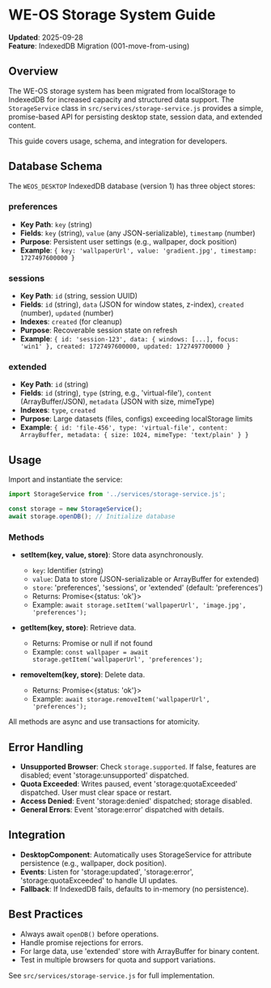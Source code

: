 # WE-OS Storage System Guide

**Updated**: 2025-09-28  
**Feature**: IndexedDB Migration (001-move-from-using)

## Overview
The WE-OS storage system has been migrated from localStorage to IndexedDB for increased capacity and structured data support. The `StorageService` class in `src/services/storage-service.js` provides a simple, promise-based API for persisting desktop state, session data, and extended content.

This guide covers usage, schema, and integration for developers.

## Database Schema
The `WEOS_DESKTOP` IndexedDB database (version 1) has three object stores:

### preferences
- **Key Path**: `key` (string)
- **Fields**: `key` (string), `value` (any JSON-serializable), `timestamp` (number)
- **Purpose**: Persistent user settings (e.g., wallpaper, dock position)
- **Example**: `{ key: 'wallpaperUrl', value: 'gradient.jpg', timestamp: 1727497600000 }`

### sessions
- **Key Path**: `id` (string, session UUID)
- **Fields**: `id` (string), `data` (JSON for window states, z-index), `created` (number), `updated` (number)
- **Indexes**: `created` (for cleanup)
- **Purpose**: Recoverable session state on refresh
- **Example**: `{ id: 'session-123', data: { windows: [...], focus: 'win1' }, created: 1727497600000, updated: 1727497700000 }`

### extended
- **Key Path**: `id` (string)
- **Fields**: `id` (string), `type` (string, e.g., 'virtual-file'), `content` (ArrayBuffer/JSON), `metadata` (JSON with size, mimeType)
- **Indexes**: `type`, `created`
- **Purpose**: Large datasets (files, configs) exceeding localStorage limits
- **Example**: `{ id: 'file-456', type: 'virtual-file', content: ArrayBuffer, metadata: { size: 1024, mimeType: 'text/plain' } }`

## Usage
Import and instantiate the service:

```javascript
import StorageService from '../services/storage-service.js';

const storage = new StorageService();
await storage.openDB(); // Initialize database
```

### Methods
- **setItem(key, value, store)**: Store data asynchronously.
  - `key`: Identifier (string)
  - `value`: Data to store (JSON-serializable or ArrayBuffer for extended)
  - `store`: 'preferences', 'sessions', or 'extended' (default: 'preferences')
  - Returns: Promise<{status: 'ok'}>
  - Example: `await storage.setItem('wallpaperUrl', 'image.jpg', 'preferences');`

- **getItem(key, store)**: Retrieve data.
  - Returns: Promise<value> or null if not found
  - Example: `const wallpaper = await storage.getItem('wallpaperUrl', 'preferences');`

- **removeItem(key, store)**: Delete data.
  - Returns: Promise<{status: 'ok'}>
  - Example: `await storage.removeItem('wallpaperUrl', 'preferences');`

All methods are async and use transactions for atomicity.

## Error Handling
- **Unsupported Browser**: Check `storage.supported`. If false, features are disabled; event 'storage:unsupported' dispatched.
- **Quota Exceeded**: Writes paused, event 'storage:quotaExceeded' dispatched. User must clear space or restart.
- **Access Denied**: Event 'storage:denied' dispatched; storage disabled.
- **General Errors**: Event 'storage:error' dispatched with details.

## Integration
- **DesktopComponent**: Automatically uses StorageService for attribute persistence (e.g., wallpaper, dock position).
- **Events**: Listen for 'storage:updated', 'storage:error', 'storage:quotaExceeded' to handle UI updates.
- **Fallback**: If IndexedDB fails, defaults to in-memory (no persistence).

## Best Practices
- Always await `openDB()` before operations.
- Handle promise rejections for errors.
- For large data, use 'extended' store with ArrayBuffer for binary content.
- Test in multiple browsers for quota and support variations.

See `src/services/storage-service.js` for full implementation.